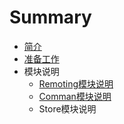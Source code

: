 # Summary

* [简介](README.md)
* [准备工作](zhun-bei-gong-zuo.md)
* 模块说明
  * [Remoting模块说明](xiang-mu-jie-gou-shuo-ming.md)
  * [Comman模块说明](comman.md)
  * Store模块说明



